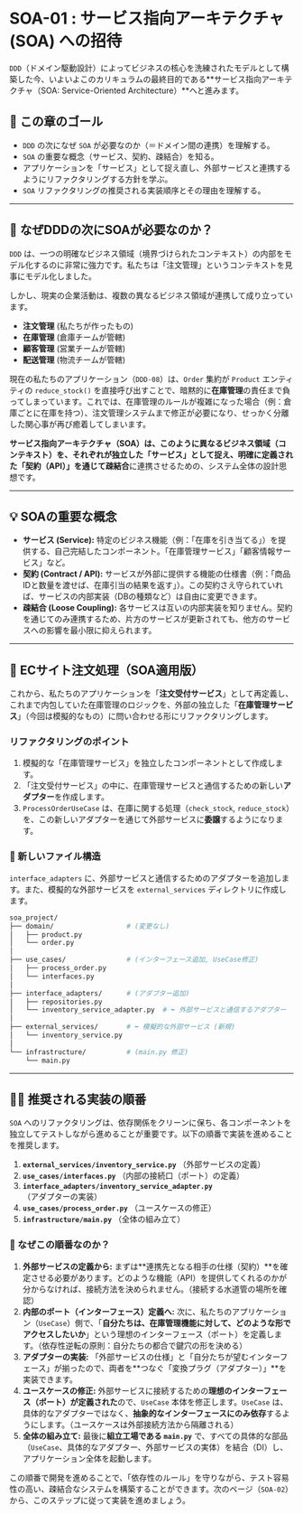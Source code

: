 # SOA-01 : サービス指向アーキテクチャ (SOA) への招待

`DDD`（ドメイン駆動設計）によってビジネスの核心を洗練されたモデルとして構築した今、いよいよこのカリキュラムの最終目的である\*\*サービス指向アーキテクチャ（SOA: Service-Oriented Architecture）\*\*へと進みます。

## 🎯 この章のゴール

  * `DDD` の次になぜ `SOA` が必要なのか（＝ドメイン間の連携）を理解する。
  * `SOA` の重要な概念（サービス、契約、疎結合）を知る。
  * アプリケーションを「サービス」として捉え直し、外部サービスと連携するようにリファクタリングする方針を学ぶ。
  * `SOA` リファクタリングの推奨される実装順序とその理由を理解する。

-----

## 🤔 なぜDDDの次にSOAが必要なのか？

`DDD` は、一つの明確なビジネス領域（境界づけられたコンテキスト）の内部をモデル化するのに非常に強力です。私たちは「注文管理」というコンテキストを見事にモデル化しました。

しかし、現実の企業活動は、複数の異なるビジネス領域が連携して成り立っています。

  * **注文管理** (私たちが作ったもの)
  * **在庫管理** (倉庫チームが管轄)
  * **顧客管理** (営業チームが管轄)
  * **配送管理** (物流チームが管轄)

現在の私たちのアプリケーション（`DDD-08`）は、`Order` 集約が `Product` エンティティの `reduce_stock()` を直接呼び出すことで、暗黙的に**在庫管理**の責任まで負ってしまっています。これでは、在庫管理のルールが複雑になった場合（例：倉庫ごとに在庫を持つ）、注文管理システムまで修正が必要になり、せっかく分離した関心事が再び癒着してしまいます。

**サービス指向アーキテクチャ（SOA）は、このように異なるビジネス領域（コンテキスト）を、それぞれが独立した「サービス」として捉え、明確に定義された「契約（API）」を通じて疎結合**に連携させるための、システム全体の設計思想です。

-----

## 💡 SOAの重要な概念

  * **サービス (Service):**
    特定のビジネス機能（例：「在庫を引き当てる」）を提供する、自己完結したコンポーネント。「在庫管理サービス」「顧客情報サービス」など。
  * **契約 (Contract / API):**
    サービスが外部に提供する機能の仕様書（例：「商品IDと数量を渡せば、在庫引当の結果を返す」）。この契約さえ守られていれば、サービスの内部実装（DBの種類など）は自由に変更できます。
  * **疎結合 (Loose Coupling):**
    各サービスは互いの内部実装を知りません。契約を通じてのみ連携するため、片方のサービスが更新されても、他方のサービスへの影響を最小限に抑えられます。

-----

## 🔁 ECサイト注文処理（SOA適用版）

これから、私たちのアプリケーションを「**注文受付サービス**」として再定義し、これまで内包していた在庫管理のロジックを、外部の独立した「**在庫管理サービス**」（今回は模擬的なもの）に問い合わせる形にリファクタリングします。

### リファクタリングのポイント

1.  模擬的な「在庫管理サービス」を独立したコンポーネントとして作成します。
2.  「注文受付サービス」の中に、在庫管理サービスと通信するための新しい**アダプター**を作成します。
3.  `ProcessOrderUseCase` は、在庫に関する処理（`check_stock`, `reduce_stock`）を、この新しいアダプターを通じて外部サービスに**委譲**するようになります。

### 📁 新しいファイル構造

`interface_adapters` に、外部サービスと通信するためのアダプターを追加します。また、模擬的な外部サービスを `external_services` ディレクトリに作成します。

```bash
soa_project/
├── domain/                  # (変更なし)
│   ├── product.py
│   └── order.py
│
├── use_cases/               # (インターフェース追加, UseCase修正)
│   ├── process_order.py
│   └── interfaces.py
│
├── interface_adapters/      # (アダプター追加)
│   ├── repositories.py
│   └── inventory_service_adapter.py  # ⬅️ 外部サービスと通信するアダプター
│
├── external_services/       # ⬅️ 模擬的な外部サービス (新規)
│   └── inventory_service.py
│
└── infrastructure/          # (main.py 修正)
    └── main.py
```

-----

## 🚶‍♂️ 推奨される実装の順番

`SOA` へのリファクタリングは、依存関係をクリーンに保ち、各コンポーネントを独立してテストしながら進めることが重要です。以下の順番で実装を進めることを推奨します。

1.  **`external_services/inventory_service.py`** （外部サービスの定義）
2.  **`use_cases/interfaces.py`** （内部の接続口（ポート）の定義）
3.  **`interface_adapters/inventory_service_adapter.py`** （アダプターの実装）
4.  **`use_cases/process_order.py`** （ユースケースの修正）
5.  **`infrastructure/main.py`** （全体の組み立て）

### 🤔 なぜこの順番なのか？

1.  **外部サービスの定義から:**
    まずは\*\*連携先となる相手の仕様（契約）\*\*を確定させる必要があります。どのような機能（API）を提供してくれるのかが分からなければ、接続方法を決められません。（接続する水道管の場所を確認）
2.  **内部のポート（インターフェース）定義へ:**
    次に、私たちのアプリケーション（`UseCase`）側で、「**自分たちは、在庫管理機能に対して、どのような形でアクセスしたいか**」という理想のインターフェース（ポート）を定義します。（依存性逆転の原則：自分たちの都合で鍵穴の形を決める）
3.  **アダプターの実装:**
    「外部サービスの仕様」と「自分たちが望むインターフェース」が揃ったので、両者を\*\*つなぐ「変換プラグ（アダプター）」\*\*を実装できます。
4.  **ユースケースの修正:**
    外部サービスに接続するための**理想のインターフェース（ポート）が定義された**ので、`UseCase` 本体を修正します。`UseCase` は、具体的なアダプターではなく、**抽象的なインターフェースにのみ依存**するようにします。（ユースケースは外部接続方法から隔離される）
5.  **全体の組み立て:**
    最後に**組立工場である `main.py`** で、すべての具体的な部品（`UseCase`、具体的なアダプター、外部サービスの実体）を結合（DI）し、アプリケーション全体を起動します。

この順番で開発を進めることで、「依存性のルール」を守りながら、テスト容易性の高い、疎結合なシステムを構築することができます。次のページ（`SOA-02`）から、このステップに従って実装を進めましょう。